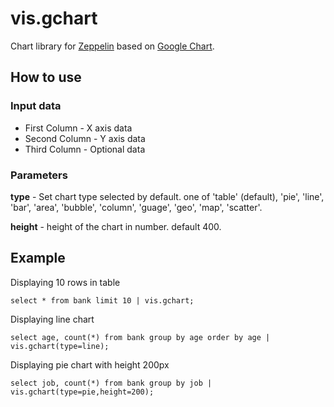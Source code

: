 # vis.gchart

Chart library for [Zeppelin](http://zeppelin-project.org) based on [Google Chart](https://developers.google.com/chart/).

## How to use

### Input data

* First Column - X axis data
* Second Column - Y axis data
* Third Column - Optional data

### Parameters

**type** - Set chart type selected by default. one of 'table' (default), 'pie', 'line', 'bar', 'area', 'bubble', 'column', 'guage', 'geo', 'map', 'scatter'. 

**height** - height of the chart in number. default 400.
   


## Example

Displaying 10 rows in table

    select * from bank limit 10 | vis.gchart;

Displaying line chart 

    select age, count(*) from bank group by age order by age | vis.gchart(type=line);


Displaying pie chart with height 200px 

    select job, count(*) from bank group by job | vis.gchart(type=pie,height=200);
